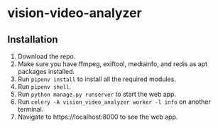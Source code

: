 # vision-video-analyzer

## Installation

1. Download the repo.
2. Make sure you have ffmpeg, exiftool, mediainfo, and redis as apt packages installed.
3. Run `pipenv install` to install all the required modules.
4. Run `pipenv shell`.
5. Run `python manage.py runserver` to start the web app.
6. Run `celery -A vision_video_analyzer worker -l info` on another terminal.
6. Navigate to https://localhost:8000 to see the web app.